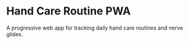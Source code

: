 # Hand Care Routine PWA

A progressive web app for tracking daily hand care routines and nerve glides.
